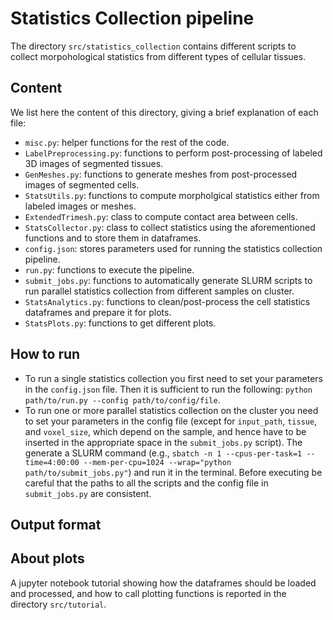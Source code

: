 # Statistics Collection pipeline
The directory `src/statistics_collection` contains different scripts to collect morpohological statistics from different types of cellular tissues.

## Content
We list here the content of this directory, giving a brief explanation of each file:
- `misc.py`: helper functions for the rest of the code.
- `LabelPreprocessing.py`: functions to perform post-processing of labeled 3D images of segmented tissues.
- `GenMeshes.py`: functions to generate meshes from post-processed images of segmented cells.
- `StatsUtils.py`: functions to compute morpholgical statistics either from labeled images or meshes.
- `ExtendedTrimesh.py`: class to compute contact area between cells.
- `StatsCollector.py`: class to collect statistics using the aforementioned functions and to store them in dataframes.
- `config.json`: stores parameters used for running the statistics collection pipeline.
- `run.py`: functions to execute the pipeline.
- `submit_jobs.py`: functions to automatically generate SLURM scripts to run parallel statistics collection from different samples on cluster. 
- `StatsAnalytics.py`: functions to clean/post-process the cell statistics dataframes and prepare it for plots.
- `StatsPlots.py`: functions to get different plots.

## How to run
- To run a single statistics collection you first need to set your parameters in the `config.json` file. Then it is sufficient to run the following: ``python path/to/run.py --config path/to/config/file``.
- To run one or more parallel statistics collection on the cluster you need to set your parameters in the config file (except for `input_path`, `tissue`, and `voxel_size`, which depend on the sample, and hence have to be inserted in the appropriate space in the `submit_jobs.py` script). The generate a SLURM command  (e.g., `sbatch -n 1 --cpus-per-task=1 --time=4:00:00 --mem-per-cpu=1024 --wrap="python path/to/submit_jobs.py"`) and run it in the terminal. Before executing be careful that the paths to all the scripts and the config file in `submit_jobs.py` are consistent.

## Output format


## About plots
A jupyter notebook tutorial showing how the dataframes should be loaded and processed, and how to call plotting functions is reported in the directory `src/tutorial`.

